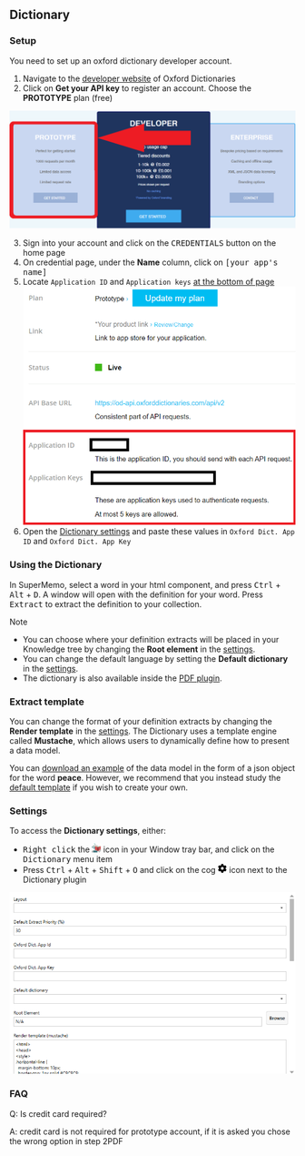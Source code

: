 ## Dictionary

### Setup

You need to set up an oxford dictionary developer account.

1. Navigate to the [developer website](https://developer.oxforddictionaries.com/) of Oxford Dictionaries
2. Click on **Get your API key** to register an account. Choose the **PROTOTYPE** plan (free)

![](content/images/plugin-dictionary/dictionary-signup-prototype.png)

3. Sign into your account and click on the <kbd>CREDENTIALS</kbd> button on the home page
4. On credential page, under the **Name** column, click on <kbd>[your app's name]</kbd>
5. Locate `Application ID` and `Application keys` [at the bottom of page ![](content/images/plugin-dictionary/dictionary-signup-dev-account-credentials.png)](content/images/plugin-dictionary/dictionary-signup-dev-account-credentials.png ':ignore @tooltip-preview')
5. Open the [Dictionary settings](#settings) and paste these values in `Oxford Dict. App ID` and `Oxford Dict. App Key`

### Using the Dictionary

In SuperMemo, select a word in your html component, and press <kbd>Ctrl</kbd> + <kbd>Alt</kbd> + <kbd>D</kbd>. A window will open with the definition for your word. Press <kbd>Extract</kbd> to extract the definition to your collection.

> [!NOTE]
> - You can choose where your definition extracts will be placed in your Knowledge tree by changing the **Root element** in the [settings](#settings).
> - You can change the default language by setting the **Default dictionary** in the [settings](#settings).
> - The dictionary is also available inside the [PDF plugin](plugin-pdf#pdf-dictionary).

### Extract template

You can change the format of your definition extracts by changing the **Render template** in the [settings](#settings). The Dictionary uses a template engine called **Mustache**, which allows users to dynamically define how to present a data model.

You can [download an example](content/data/plugin-pdf-oxford-dictionaries-model.json) of the data model in the form of a json object for the word **peace**. However, we recommend that you instead study the [default template](content/data/plugin-pdf-default-template.txt) if you wish to create your own.

### Settings

To access the **Dictionary settings**, either:
  - <kbd>Right click</kbd> the ![](content/images/icons/robot-16.png) icon in your Window tray bar, and click on the <kbd>Dictionary</kbd> menu item
  - Press <kbd>Ctrl</kbd> + <kbd>Alt</kbd> + <kbd>Shift</kbd> + <kbd>O</kbd> and click on the cog ![](content/images/icons/cog.png) icon next to the Dictionary plugin

![](content/images/plugin-dictionary/dictionary-settings.png)

### FAQ

Q: Is credit card required?

A: credit card is not required for prototype account, if it is asked you chose the wrong option in step 2PDF
